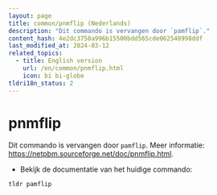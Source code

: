 ```yaml
---
layout: page
title: common/pnmflip (Nederlands)
description: "Dit commando is vervangen door `pamflip`."
content_hash: 4e2dc3750a996b15500bdd565cde062548998ddf
last_modified_at: 2024-03-12
related_topics:
  - title: English version
    url: /en/common/pnmflip.html
    icon: bi bi-globe
tldri18n_status: 2
---
```

# pnmflip

Dit commando is vervangen door `pamflip`.
Meer informatie: <https://netpbm.sourceforge.net/doc/pnmflip.html>.

- Bekijk de documentatie van het huidige commando:

`tldr pamflip`
